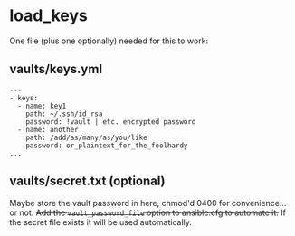 # load_keys

One file (plus one optionally) needed for this to work:

## vaults/keys.yml

    ---
    - keys:
      - name: key1
        path: ~/.ssh/id_rsa
        password: !vault | etc. encrypted password
      - name: another
        path: /add/as/many/as/you/like
        password: or_plaintext_for_the_foolhardy
    ...

## vaults/secret.txt (optional)

Maybe store the vault password in here, chmod'd 0400 for convenience... or not.
~~Add the `vault_password_file` option to ansible.cfg to automate it.~~ If the secret file exists it will be used automatically.

